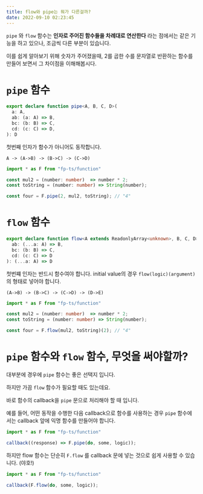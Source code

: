 ```yaml
---
title: flow와 pipe는 뭐가 다른걸까?
date: 2022-09-10 02:23:45
---
```


`pipe` 와 `flow` 함수는 **인자로 주어진 함수들을 차례대로 연산한다** 라는 점에서는 같은 기능을 하고 있으나, 조금씩 다른 부분이 있습니다.

이를 쉽게 알아보기 위해 숫자가 주어졌을때, 2를 곱한 수를 문자열로 반환하는 함수를 만들어 보면서 그 차이점을 이해해봅시다.

# `pipe` 함수

```typescript
export declare function pipe<A, B, C, D>(
  a: A,
  ab: (a: A) => B,
  bc: (b: B) => C,
  cd: (c: C) => D,
): D
```

첫번째 인자가 함수가 아니어도 동작합니다.

```text
A -> (A->B) -> (B->C) -> (C->D)
```

```typescript
import * as F from "fp-ts/function"

const mul2 = (number: number)  => number * 2;
const toString = (number: number) => String(number);

const four = F.pipe(2, mul2, toString); // "4"
```

# `flow` 함수

```typescript
export declare function flow<A extends ReadonlyArray<unknown>, B, C, D>(
  ab: (...a: A) => B,
  bc: (b: B) => C,
  cd: (c: C) => D
): (...a: A) => D
```

첫번쨰 인자는 반드시 함수여야 합니다.
initial value의 경우 `flow(logic)(argument)` 의 형태로 넣어야 합니다.

```text
(A->B) -> (B->C) -> (C->D) -> (D->E)
```

```typescript
import * as F from "fp-ts/function"

const mul2 = (number: number)  => number * 2;
const toString = (number: number) => String(number);

const four = F.flow(mul2, toString)(2); // "4"
```

# `pipe` 함수와 `flow` 함수, 무엇을 써야할까?

대부분에 경우에 `pipe` 함수는 좋은 선택지 입니다.

하지만 가끔 `flow` 함수가 필요할 때도 있는데요.

바로 함수의 callback을 `pipe` 문으로 처리해야 할 때 입니다.


예를 들어, 어떤 동작을 수행한 다음 callback으로 함수를 사용하는 경우
`pipe` 함수에서는 callback 앞에 익명 함수를 만들어야 합니다.

```typescript
import * as F from "fp-ts/function"

callback((response) => F.pipe(do, some, logic));
```

하지만 flow 함수는 단순히 `F.flow` 를 callback 문에 넣는 것으로 쉽게 사용할 수 있습니다. (야호!)

```typescript
import * as F from "fp-ts/function"

callback(F.flow(do, some, logic));
```